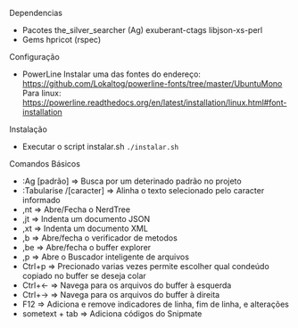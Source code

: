 Dependencias

  - Pacotes
    the_silver_searcher (Ag)
     exuberant-ctags
     libjson-xs-perl
  - Gems
     hpricot (rspec)

Configuração

  - PowerLine
    Instalar uma das fontes do endereço: https://github.com/Lokaltog/powerline-fonts/tree/master/UbuntuMono
    Para linux: https://powerline.readthedocs.org/en/latest/installation/linux.html#font-installation

Instalação

  - Executar o script instalar.sh
     ```./instalar.sh```

Comandos Básicos

  - :Ag [padrão]            => Busca por um deterinado padrão no projeto
  - :Tabularise /[caracter] => Alinha o texto selecionado pelo caracter informado
  - ,nt                     => Abre/Fecha o NerdTree
  - ,jt                     => Indenta um documento JSON
  - ,xt                     => Indenta um documento XML
  - ,b                      => Abre/fecha o verificador de metodos
  - ,be                     => Abre/fecha o buffer explorer
  - ,p                      => Abre o Buscador inteligente de arquivos
  - Ctrl+p                  => Precionado varias vezes permite escolher qual condeúdo copiado no buffer se deseja colar
  - Ctrl+←                  => Navega para os arquivos do buffer à esquerda
  - Ctrl+→                  => Navega para os arquivos do buffer à direita
  - F12                     => Adiciona e remove indicadores de linha, fim de linha, e alterações
  - sometext + tab          => Adiciona códigos do Snipmate
